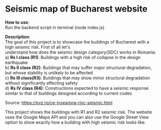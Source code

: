 # Seismic map of Bucharest website
**How to use**:\
Run the backend script in terminal (node index.js)

**Description**:\
The goal of this project is to showcase the buildings of Bucharest with a high seismic risk. First of all let's \
understand how does the seismic design category(SDC) works in Romania:\
a) **Rs I class (R1)**: Buildings with a high risk of collapse in the design earthquake\
b) **Rs II class (R2)**: Buildings that may suffer major structural degradation, but whose stability is unlikely to be affected\
c) **Rs III class(R3)**: Buildings that may show minor structural degradation without significantly affecting safety\
d) **Rs IV class (R4)**: Constructions expected to have a seismic response similar to that of buildings designed according to current codes

Source: https://evz.ro/ce-inseamna-risc-seismic.html

This project shows the buildings with R1 and R2 seismic risk. The website uses the Google Maps API and you can also use the Google Street View option to show exactly how a building with high seismic risk looks like.
